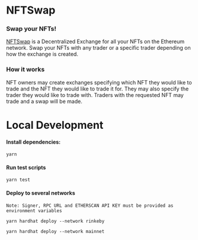 # NFTSwap

### Swap your NFTs!

[NFTSwap](https://rinkeby.etherscan.io/address/0x018beecb67D480C9ea7C22e0dcc37b21f9e58b60#code) is a Decentralized Exchange for all your NFTs on the Ethereum network. Swap your NFTs with any trader or a specific trader depending on how the exchange is created.

### How it works

NFT owners may create exchanges specifying which NFT they would like to trade and the NFT they would like to trade it for. They may also specify the trader they would like to trade with. Traders with the requested NFT may trade and a swap will be made.

# Local Development

#### Install dependencies:

```shell
yarn
```

#### Run test scripts

```shell
yarn test
```

#### Deploy to several networks

`Note: Signer, RPC URL and ETHERSCAN API KEY must be provided as environment variables`

```shell
yarn hardhat deploy --network rinkeby

yarn hardhat deploy --network mainnet
```
